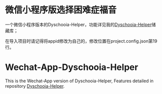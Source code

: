 # 微信小程序版选择困难症福音

一个微信小程序版本的Dyschooia-Helper，功能详见我的[Dyschooia-Helper](https://github.com/DesWudio/Dyschooia-Helper)储藏库；

在导入项目时请记得将appid修改为自己的，修改位置在project.config.json第19行。

# Wechat-App-Dyschooia-Helper

This is the Wechat-App version of Dyschooia-Helper, Features detailed in repository [Dyschooia-Helper](https://github.com/DesWudio/Dyschooia-Helper).
